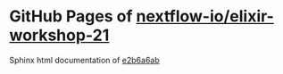 GitHub Pages of [nextflow-io/elixir-workshop-21](https://github.com/nextflow-io/elixir-workshop-21.git)
===
Sphinx html documentation of [e2b6a6ab](https://github.com/nextflow-io/elixir-workshop-21/tree/e2b6a6ab6aa90eac818b768d378c68f791ca9d51)

